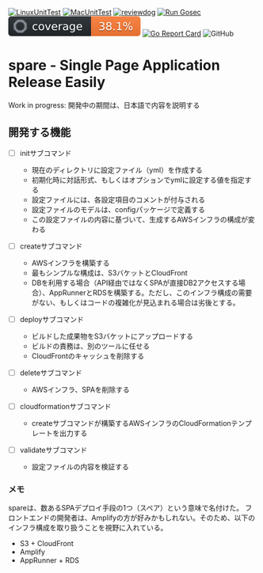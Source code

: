 [![LinuxUnitTest](https://github.com/nao1215/spare/actions/workflows/linux_test.yml/badge.svg)](https://github.com/nao1215/spare/actions/workflows/linux_test.yml)
[![MacUnitTest](https://github.com/nao1215/spare/actions/workflows/mac_test.yml/badge.svg)](https://github.com/nao1215/spare/actions/workflows/mac_test.yml)
[![reviewdog](https://github.com/nao1215/spare/actions/workflows/reviewdog.yml/badge.svg)](https://github.com/nao1215/spare/actions/workflows/reviewdog.yml)
[![Run Gosec](https://github.com/nao1215/spare/actions/workflows/security.yml/badge.svg)](https://github.com/nao1215/spare/actions/workflows/security.yml)
![Coverage](https://raw.githubusercontent.com/nao1215/octocovs-central-repo/main/badges/nao1215/spare/coverage.svg)
[![Go Report Card](https://goreportcard.com/badge/github.com/nao1215/spare)](https://goreportcard.com/report/github.com/nao1215/spare)
![GitHub](https://img.shields.io/github/license/nao1215/spare)

# spare - Single Page Application Release Easily
Work in progress: 開発中の期間は、日本語で内容を説明する

## 開発する機能
- [ ] initサブコマンド
  - 現在のディレクトリに設定ファイル（yml）を作成する
  - 初期化時に対話形式、もしくはオプションでymlに設定する値を指定する
  - 設定ファイルには、各設定項目のコメントが付与される
  - 設定ファイルのモデルは、configパッケージで定義する
  - この設定ファイルの内容に基づいて、生成するAWSインフラの構成が変わる
  
- [ ] createサブコマンド
  - AWSインフラを構築する
  - 最もシンプルな構成は、S3バケットとCloudFront
  - DBを利用する場合（API経由ではなくSPAが直接DB2アクセスする場合）、AppRunnerとRDSを構築する。ただし、このインフラ構成の需要がない、もしくはコードの複雑化が見込まれる場合は劣後とする。
  
- [ ] deployサブコマンド
  - ビルドした成果物をS3バケットにアップロードする
  - ビルドの責務は、別のツールに任せる
  - CloudFrontのキャッシュを削除する
    
- [ ] deleteサブコマンド
  - AWSインフラ、SPAを削除する
    
- [ ] cloudformationサブコマンド
  - createサブコマンドが構築するAWSインフラのCloudFormationテンプレートを出力する

- [ ] validateサブコマンド
  - 設定ファイルの内容を検証する
  
### メモ
spareは、数あるSPAデプロイ手段の1つ（スペア）という意味で名付けた。
フロントエンドの開発者は、Amplifyの方が好みかもしれない。そのため、以下のインフラ構成を取り扱うことを視野に入れている。
- S3 + CloudFront
- Amplify 
- AppRunner + RDS